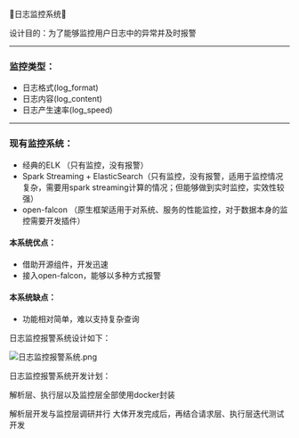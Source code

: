 🦅日志监控系统🦅


设计目的：为了能够监控用户日志中的异常并及时报警

---

### 监控类型：

* 日志格式(log_format)
* 日志内容(log_content)
* 日志产生速率(log_speed)

---
### 现有监控系统：

* 经典的ELK （只有监控，没有报警）
* Spark Streaming + ElasticSearch（只有监控，没有报警，适用于监控情况复杂，需要用spark streaming计算的情况；但能够做到实时监控，实效性较强）
* open-falcon （原生框架适用于对系统、服务的性能监控，对于数据本身的监控需要开发插件）

#### 本系统优点：

* 借助开源组件，开发迅速
* 接入open-falcon，能够以多种方式报警

#### 本系统缺点：


* 功能相对简单，难以支持复杂查询

日志监控报警系统设计如下：

![日志监控报警系统.png](http://on-img.com/chart_image/5a13dd13e4b0d53d979b9cec.png)

日志监控报警系统开发计划：

解析层、执行层以及监控层全部使用docker封装

解析层开发与监控层调研并行
大体开发完成后，再结合请求层、执行层迭代测试开发
